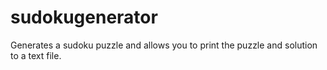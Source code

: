 # sudokugenerator
Generates a sudoku puzzle and allows you to print the puzzle and solution to a text file.

